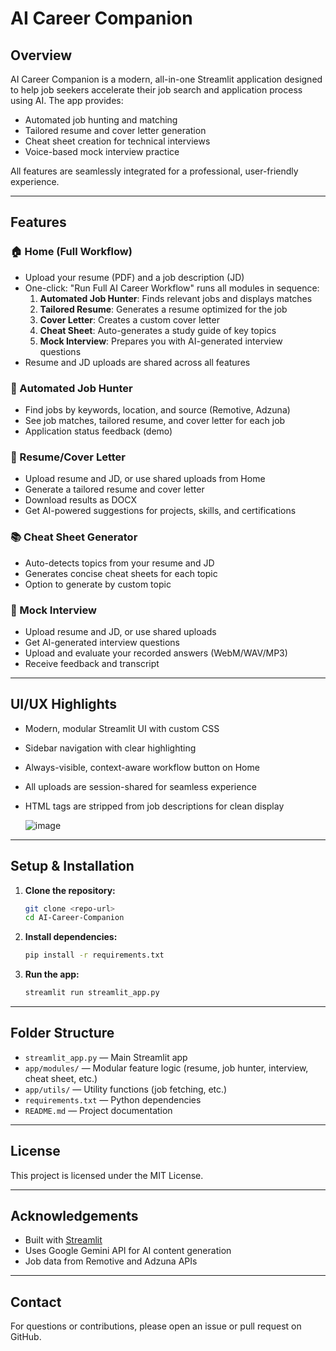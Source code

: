 # AI Career Companion

## Overview
AI Career Companion is a modern, all-in-one Streamlit application designed to help job seekers accelerate their job search and application process using AI. The app provides:
- Automated job hunting and matching
- Tailored resume and cover letter generation
- Cheat sheet creation for technical interviews
- Voice-based mock interview practice

All features are seamlessly integrated for a professional, user-friendly experience.

---

## Features

### 🏠 Home (Full Workflow)
- Upload your resume (PDF) and a job description (JD)
- One-click: "Run Full AI Career Workflow" runs all modules in sequence:
  1. **Automated Job Hunter**: Finds relevant jobs and displays matches
  2. **Tailored Resume**: Generates a resume optimized for the job
  3. **Cover Letter**: Creates a custom cover letter
  4. **Cheat Sheet**: Auto-generates a study guide of key topics
  5. **Mock Interview**: Prepares you with AI-generated interview questions
- Resume and JD uploads are shared across all features

### 🤖 Automated Job Hunter
- Find jobs by keywords, location, and source (Remotive, Adzuna)
- See job matches, tailored resume, and cover letter for each job
- Application status feedback (demo)

### 📄 Resume/Cover Letter
- Upload resume and JD, or use shared uploads from Home
- Generate a tailored resume and cover letter
- Download results as DOCX
- Get AI-powered suggestions for projects, skills, and certifications

### 📚 Cheat Sheet Generator
- Auto-detects topics from your resume and JD
- Generates concise cheat sheets for each topic
- Option to generate by custom topic

### 🎤 Mock Interview
- Upload resume and JD, or use shared uploads
- Get AI-generated interview questions
- Upload and evaluate your recorded answers (WebM/WAV/MP3)
- Receive feedback and transcript

---

## UI/UX Highlights
- Modern, modular Streamlit UI with custom CSS
- Sidebar navigation with clear highlighting
- Always-visible, context-aware workflow button on Home
- All uploads are session-shared for seamless experience
- HTML tags are stripped from job descriptions for clean display

  ![image](https://github.com/user-attachments/assets/096cfe8b-8ef6-4aff-a3f2-005c38131cea)


---

## Setup & Installation

1. **Clone the repository:**
   ```sh
   git clone <repo-url>
   cd AI-Career-Companion
   ```
2. **Install dependencies:**
   ```sh
   pip install -r requirements.txt
   ```
3. **Run the app:**
   ```sh
   streamlit run streamlit_app.py
   ```

---

## Folder Structure
- `streamlit_app.py` — Main Streamlit app
- `app/modules/` — Modular feature logic (resume, job hunter, interview, cheat sheet, etc.)
- `app/utils/` — Utility functions (job fetching, etc.)
- `requirements.txt` — Python dependencies
- `README.md` — Project documentation

---

## License
This project is licensed under the MIT License.

---

## Acknowledgements
- Built with [Streamlit](https://streamlit.io/)
- Uses Google Gemini API for AI content generation
- Job data from Remotive and Adzuna APIs

---

## Contact
For questions or contributions, please open an issue or pull request on GitHub.
